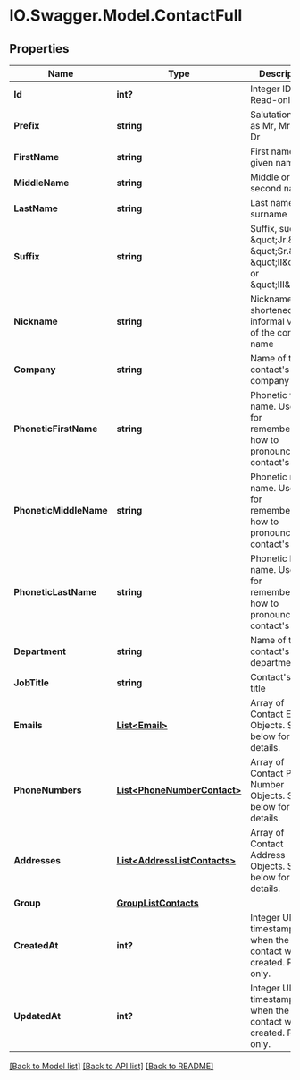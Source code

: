 # IO.Swagger.Model.ContactFull
## Properties

Name | Type | Description | Notes
------------ | ------------- | ------------- | -------------
**Id** | **int?** | Integer ID. Read-only. | [optional] 
**Prefix** | **string** | Salutation, such as Mr, Mrs, or Dr | [optional] 
**FirstName** | **string** | First name or given name | [optional] 
**MiddleName** | **string** | Middle or second name | [optional] 
**LastName** | **string** | Last name or surname | [optional] 
**Suffix** | **string** | Suffix, such as \&quot;Jr.\&quot;, \&quot;Sr.\&quot;, \&quot;II\&quot;, or \&quot;III\&quot; | [optional] 
**Nickname** | **string** | Nickname, or a shortened informal version of the contact&#39;s name | [optional] 
**Company** | **string** | Name of the contact&#39;s company | [optional] 
**PhoneticFirstName** | **string** | Phonetic first name. Useful for remembering how to pronounce the contact&#39;s name. | [optional] 
**PhoneticMiddleName** | **string** | Phonetic middle name. Useful for remembering how to pronounce the contact&#39;s name. | [optional] 
**PhoneticLastName** | **string** | Phonetic last name. Useful for remembering how to pronounce the contact&#39;s name. | [optional] 
**Department** | **string** | Name of the contact&#39;s department | [optional] 
**JobTitle** | **string** | Contact&#39;s job title | [optional] 
**Emails** | [**List&lt;Email&gt;**](Email.md) | Array of Contact Email Objects. See below for details. | [optional] 
**PhoneNumbers** | [**List&lt;PhoneNumberContact&gt;**](PhoneNumberContact.md) | Array of Contact Phone Number Objects. See below for details. | [optional] 
**Addresses** | [**List&lt;AddressListContacts&gt;**](AddressListContacts.md) | Array of Contact Address Objects. See below for details. | [optional] 
**Group** | [**GroupListContacts**](GroupListContacts.md) |  | [optional] 
**CreatedAt** | **int?** | Integer UNIX timestamp when the contact was created. Read-only. | [optional] 
**UpdatedAt** | **int?** | Integer UNIX timestamp when the contact was created. Read-only. | [optional] 

[[Back to Model list]](../README.md#documentation-for-models) [[Back to API list]](../README.md#documentation-for-api-endpoints) [[Back to README]](../README.md)

